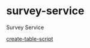 # survey-service
 Survey Service

[create-table-script](https://github.com/fkvn/survey-service/blob/master/src/main/resources/scripts/create-tables.sql)
